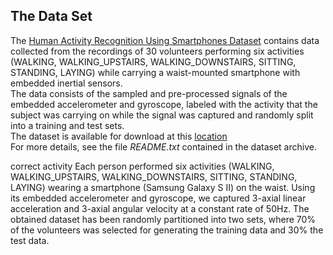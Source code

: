 ## The Data Set

The [Human Activity Recognition Using Smartphones Dataset](http://archive.ics.uci.edu/ml/datasets/Human+Activity+Recognition+Using+Smartphones) contains data collected from the recordings of 30 volunteers performing six activities (WALKING, WALKING_UPSTAIRS, WALKING_DOWNSTAIRS, SITTING, STANDING, LAYING) while carrying a waist-mounted smartphone with embedded inertial sensors.  
The data consists of the sampled and pre-processed signals of the embedded accelerometer and gyroscope, labeled with the activity that the subject was carrying on while the signal was captured and randomly split into a training and test sets.  
The dataset is available for download at this [location](http://archive.ics.uci.edu/ml/machine-learning-databases/00240/UCI%20HAR%20Dataset.zip)  
For more details, see the file *README.txt* contained in the dataset archive.  




correct activity  Each person performed six activities (WALKING, WALKING_UPSTAIRS, WALKING_DOWNSTAIRS, SITTING, STANDING, LAYING) wearing a smartphone (Samsung Galaxy S II) on the waist. Using its embedded accelerometer and gyroscope, we captured 3-axial linear acceleration and 3-axial angular velocity at a constant rate of 50Hz. The obtained dataset has been randomly partitioned into two sets, where 70% of the volunteers was selected for generating the training data and 30% the test data. 
